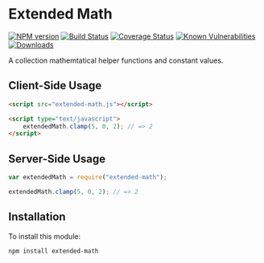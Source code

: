 # Extended Math

[![NPM version][npm-version-image]][npm-url]
[![Build Status][build-status-image]][build-status-url]
[![Coverage Status][coverage-image]][coverage-url]
[![Known Vulnerabilities][vulnerabilities-image]][vulnerabilities-url]
[![Downloads][npm-downloads-image]][npm-url]

A collection mathemtatical helper functions and constant values.

## Client-Side Usage

```html
<script src="extended-math.js"></script>

<script type="text/javascript">
	extendedMath.clamp(5, 0, 2); // => 2
</script>
```

## Server-Side Usage

```javascript
var extendedMath = require("extended-math");

extendedMath.clamp(5, 0, 2); // => 2
```

## Installation

To install this module:
```bash
npm install extended-math
```

[npm-url]: https://www.npmjs.com/package/extended-math
[npm-version-image]: https://img.shields.io/npm/v/extended-math.svg
[npm-downloads-image]: http://img.shields.io/npm/dm/extended-math.svg

[build-status-url]: https://travis-ci.org/nitro404/extended-math
[build-status-image]: https://travis-ci.org/nitro404/extended-math.svg?branch=master

[coverage-url]: https://coveralls.io/github/nitro404/extended-math?branch=master
[coverage-image]: https://coveralls.io/repos/github/nitro404/extended-math/badge.svg?branch=master

[vulnerabilities-url]: https://snyk.io/test/github/nitro404/extended-math?targetFile=package.json
[vulnerabilities-image]: https://snyk.io/test/github/nitro404/extended-math/badge.svg?targetFile=package.json
